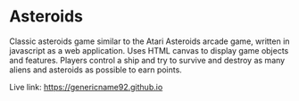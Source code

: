 # Asteroids

Classic asteroids game similar to the Atari Asteroids arcade game, written in javascript as a web application. Uses HTML canvas to display game objects and features. Players control a ship and try to survive and destroy as many aliens and asteroids as possible to earn points.

Live link: https://genericname92.github.io
